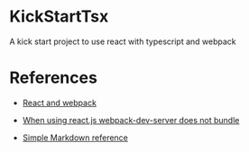# KickStartTsx
A kick start project to use react with typescript and webpack


# References

* [React and webpack](https://www.typescriptlang.org/docs/handbook/react-&-webpack.html)

* [When using react.js webpack-dev-server does not bundle](https://medium.com/@ali.muzaffar/when-using-react-js-webpack-dev-server-does-not-bundle-c2d340b0a3e8)

* [Simple Markdown reference](https://guides.github.com/features/mastering-markdown/)